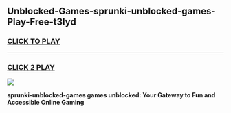 
## Unblocked-Games-sprunki-unblocked-games-Play-Free-t3lyd
<h3>
<a href="https://premium76.site?title=sprunki-unblocked-games&ref=18A1">CLICK TO PLAY</a></h3>
<hr>

<h3>
<a href="https://premium76.site?title=sprunki-unblocked-games&ref=18A1">CLICK 2 PLAY</a>
  
</h3>

<a href="https://premium76.site?title=sprunki-unblocked-games&ref=18A1"><img src="https://clearcache.store/games.png"></a>


**sprunki-unblocked-games games unblocked: Your Gateway to Fun and Accessible Online Gaming**
